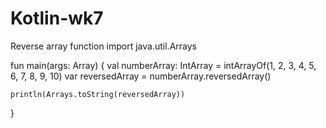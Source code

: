 # Kotlin-wk7
Reverse array function
import java.util.Arrays

fun main(args: Array) {
    val numberArray: IntArray = intArrayOf(1, 2, 3, 4, 5, 6, 7, 8, 9, 10)
    var reversedArray = numberArray.reversedArray()

    println(Arrays.toString(reversedArray))
}
